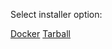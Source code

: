 Select installer option:

<div class="interactive-tabs os">
  <div class="tabs">
    <a href="/install/linux/ubuntu/20_04" aria-pressed="{{ include.docker}}">Docker</a>
    <a href="/install/linux/ubuntu/22_04" aria-pressed="{{ include.tarball }}">Tarball</a>
  </div>
</div>
